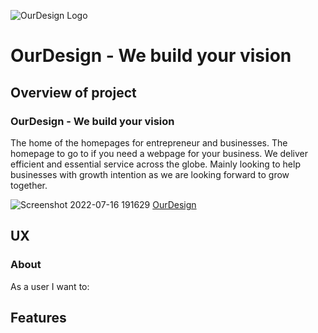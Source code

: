 ![OurDesign Logo](https://user-images.githubusercontent.com/33704515/179370671-10907c64-fe3a-402f-8419-fbe2d6ce52dc.jpg)
<H1>OurDesign - We build your vision </H1>

<H2>Overview of project</H2>

<H3>OurDesign - We build your vision</H3>
The home of the homepages for entrepreneur and businesses. The homepage to go to if you need a webpage for your business. We deliver efficient and essential service across the globe. Mainly looking to help businesses with growth intention as we are looking forward to grow together.

![Screenshot 2022-07-16 191629](https://user-images.githubusercontent.com/33704515/179368724-38b5cc0e-dd6d-4ee2-8c78-7d190565cffd.jpg)
[OurDesign](https://paradoon.github.io/Project1/)

<H2>UX</H2>
<H3>About</H3>
As a user I want to:

<h2>Features</h2>

